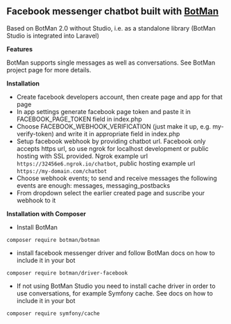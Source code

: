 ## Facebook messenger chatbot built with <a href="https://botman.io">BotMan</a>

Based on BotMan 2.0 without Studio, i.e. as a standalone library (BotMan Studio is integrated into Laravel)

**Features**

BotMan supports single messages as well as conversations. See BotMan project page for more details.

**Installation**
* Create facebook developers account, then create page and app for that page
* In app settings generate facebook page token and paste it in FACEBOOK_PAGE_TOKEN field in index.php
* Choose FACEBOOK_WEBHOOK_VERIFICATION (just make it up, e.g. my-verify-token) and write it in appropriate field in index.php
* Setup facebook webhook by providing chatbot url. Facebook only accepts https url, so use ngrok for localhost development or public hosting with SSL provided. Ngrok example url `https://32456e6.ngrok.io/chatbot`, public hosting example url `https://my-domain.com/chatbot`
* Choose webhook events; to send and receive messages the following events are enough: messages, messaging_postbacks
* From dropdown select the earlier created page and suscribe your webhook to it

**Installation with Composer**
* Install BotMan
```
composer require botman/botman
```
* install facebook messenger driver and follow BotMan docs on how to include it in your bot
```
composer require botman/driver-facebook
```
* If not using BotMan Studio you need to install cache driver in order to use conversations, for example Symfony cache. See docs on how to include it in your bot
```
composer require symfony/cache
```